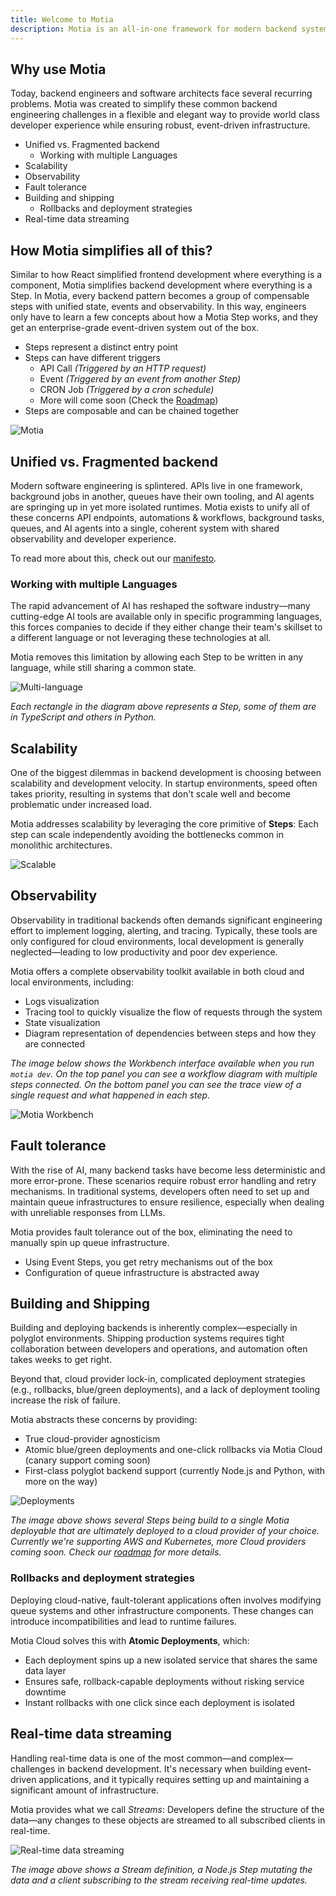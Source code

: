 ```yaml
---
title: Welcome to Motia
description: Motia is an all-in-one framework for modern backend systems. Out of the box support for API endpoints, background jobs, scheduled tasks and agentic workflow orchestration through a unified runtime. Thanks to its event driven architecture you can run tasks in parallel, stream data to clients, or allow for seamless orchestration of flows. What used to take 5 frameworks to build now comes out of the box with Motia.
---
```


## Why use Motia

Today, backend engineers and software architects face several recurring problems. Motia was created to simplify these common backend engineering challenges in a flexible and elegant way to provide world class developer experience while ensuring robust, event-driven infrastructure.

- Unified vs. Fragmented backend
  - Working with multiple Languages
- Scalability
- Observability
- Fault tolerance
- Building and shipping
  - Rollbacks and deployment strategies
- Real-time data streaming

## How Motia simplifies all of this?

Similar to how React simplified frontend development where everything is a component, Motia simplifies backend development where everything is a Step. In Motia, every backend pattern becomes a group of compensable steps with unified state, events and observability. In this way, engineers only have to learn a few concepts about how a Motia Step works, and they get an enterprise-grade event-driven system out of the box.

- Steps represent a distinct entry point
- Steps can have different triggers
  - API Call _(Triggered by an HTTP request)_
  - Event _(Triggered by an event from another Step)_
  - CRON Job _(Triggered by a cron schedule)_
  - More will come soon (Check the [Roadmap](https://github.com/orgs/MotiaDev/projects/2?pane=issue&itemId=121129696&issue=MotiaDev%7Cmotia%7C477))
- Steps are composable and can be chained together

![Motia](./img/what-is-motia/motia.gif)

## Unified vs. Fragmented backend

Modern software engineering is splintered. APIs live in one framework, background jobs in another, queues have their own tooling, and AI agents are springing up in yet more isolated runtimes. Motia exists to unify all of these concerns API endpoints, automations & workflows, background tasks, queues, and AI agents into a single, coherent system with shared observability and developer experience.

To read more about this, check out our [manifesto](/manifesto).

### Working with multiple Languages

The rapid advancement of AI has reshaped the software industry—many cutting-edge AI tools are available only in specific programming languages, this forces companies to decide if they either change their team's skillset to a different language or not leveraging these technologies at all.

Motia removes this limitation by allowing each Step to be written in any language, while still sharing a common state.

![Multi-language](./img/what-is-motia/multi-language.png)

_Each rectangle in the diagram above represents a Step, some of them are in TypeScript and others in Python._

## Scalability

One of the biggest dilemmas in backend development is choosing between scalability and development velocity. In startup environments, speed often takes priority, resulting in systems that don't scale well and become problematic under increased load.

Motia addresses scalability by leveraging the core primitive of **Steps**: Each step can scale independently avoiding the bottlenecks common in monolithic architectures.

![Scalable](./img/what-is-motia/scalable.png)

## Observability

Observability in traditional backends often demands significant engineering effort to implement logging, alerting, and tracing. Typically, these tools are only configured for cloud environments, local development is generally neglected—leading to low productivity and poor dev experience.

Motia offers a complete observability toolkit available in both cloud and local environments, including:

- Logs visualization
- Tracing tool to quickly visualize the flow of requests through the system
- State visualization
- Diagram representation of dependencies between steps and how they are connected

_The image below shows the Workbench interface available when you run `motia dev`. On the top panel you can see a workflow diagram with multiple steps connected.
On the bottom panel you can see the trace view of a single request and what happened in each step._

![Motia Workbench](./img/new-workbench.png)

## Fault tolerance

With the rise of AI, many backend tasks have become less deterministic and more error-prone. These scenarios require robust error handling and retry mechanisms. In traditional systems, developers often need to set up and maintain queue infrastructures to ensure resilience, especially when dealing with unreliable responses from LLMs.

Motia provides fault tolerance out of the box, eliminating the need to manually spin up queue infrastructure.

- Using Event Steps, you get retry mechanisms out of the box
- Configuration of queue infrastructure is abstracted away

## Building and Shipping

Building and deploying backends is inherently complex—especially in polyglot environments. Shipping production systems requires tight collaboration between developers and operations, and automation often takes weeks to get right.

Beyond that, cloud provider lock-in, complicated deployment strategies (e.g., rollbacks, blue/green deployments), and a lack of deployment tooling increase the risk of failure.

Motia abstracts these concerns by providing:

- True cloud-provider agnosticism
- Atomic blue/green deployments and one-click rollbacks via Motia Cloud (canary support coming soon)
- First-class polyglot backend support (currently Node.js and Python, with more on the way)

![Deployments](./img/what-is-motia/deployments.png)

_The image above shows several Steps being build to a single Motia deployable that are ultimately deployed to a cloud provider of your choice. 
Currently we're supporting AWS and Kubernetes, more Cloud providers coming soon. Check our [roadmap](https://github.com/orgs/MotiaDev/projects/2/views/4?filterQuery=title%3A+BYOC) for more details._

### Rollbacks and deployment strategies

Deploying cloud-native, fault-tolerant applications often involves modifying queue systems and other infrastructure components. 
These changes can introduce incompatibilities and lead to runtime failures.

Motia Cloud solves this with **Atomic Deployments**, which:

- Each deployment spins up a new isolated service that shares the same data layer
- Ensures safe, rollback-capable deployments without risking service downtime
- Instant rollbacks with one click since each deployment is isolated

## Real-time data streaming

Handling real-time data is one of the most common—and complex—challenges in backend development. It's necessary when building event-driven applications, 
and it typically requires setting up and maintaining a significant amount of infrastructure.

Motia provides what we call _Streams_: Developers define the structure of the data—any changes to these objects are streamed to all subscribed clients in real-time.

![Real-time data streaming](./img/what-is-motia/streams.png)

_The image above shows a Stream definition, a Node.js Step mutating the data and a client subscribing to the stream receiving real-time updates._
